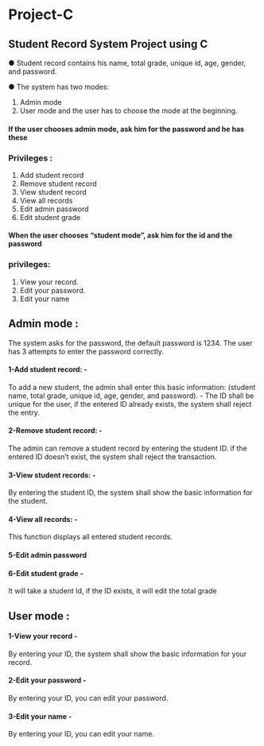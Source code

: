 # Project-C
## Student Record System Project using C

● Student record contains his name, total grade, unique id, age, gender, and password. 

● The system has two modes: 
1. Admin mode 
2. User mode 
and the user has to choose the mode at the beginning. 
#### If the user chooses admin mode, ask him for the password and he has these 
### Privileges : 
1. Add student record 
2. Remove student record 
3. View student record 
4. View all records 
5. Edit admin password 
6. Edit student grade 
#### When the user chooses “student mode”, ask him for the id and the password
### privileges: 
1. View your record. 
2. Edit your password. 
3. Edit your name 
## Admin mode :  
The system asks for the password, the default password is 1234. The user has 3 attempts to enter the password correctly. 
#### 1-Add student record: -
To add a new student, the admin shall enter this basic information: (student name, total grade, unique id, age, gender, and password). - The ID shall be unique for the user, if the entered ID already exists, the system shall reject the entry. 
#### 2-Remove student record: -
The admin can remove a student record by entering the student ID. if the entered ID doesn’t exist, the system shall reject the transaction. 
#### 3-View student records: -
By entering the student ID, the system shall show the basic information for the student. 
#### 4-View all records: - 
This function displays all entered student records. 
#### 5-Edit admin password 
#### 6-Edit student grade - 
It will take a student Id, if the ID exists, it will edit the total grade 

## User mode : 
#### 1-View your record - 
By entering your ID, the system shall show the basic information for your record. 
#### 2-Edit your password -
By entering your ID, you can edit your password. 
#### 3-Edit your name -
By entering your ID, you can edit your name. 

